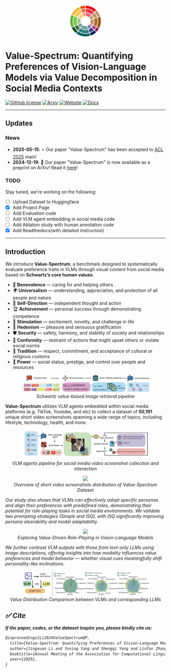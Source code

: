 
<a name="readme-top"></a>

<div align="center">
<img src="https://github.com/Jeremyyny/Value-Spectrum/blob/main/assets/LOGO_SPEC.png" alt="Value-Spectrum Logo" width="100">
</div>


# Value-Spectrum: Quantifying Preferences of Vision-Language Models via Value Decomposition in Social Media Contexts

<!--- BADGES: START --->
[![GitHub license](https://img.shields.io/badge/License-MIT-green.svg?logo=github)](https://lbesson.mit-license.org/)
[![Arxiv](https://img.shields.io/badge/arXiv-2411.11479-B31B1B.svg?logo=arxiv)](https://arxiv.org/abs/2411.11479)
[![Website](https://img.shields.io/badge/Website-ValueSpectrum-D41544)](https://jeremyyny.github.io/ValueSpectrum.github.io/)
[![Docs](https://img.shields.io/badge/Docs-ValueSpectrum-4B8BBE)](https://value-spectrum.readthedocs.io/en/latest/)
<!--- BADGES: END --->

---

## Updates

### News

- **2025-05-15**: ⭐ Our paper "Value-Spectrum" has been accepted to [ACL 2025](https://2025.aclweb.org/) main!
- **2024-12-19**: 📄 Our paper "Value-Spectrum" is now available as a preprint on ArXiv! Read it [here](https://arxiv.org/pdf/2411.11479)!
  
### TODO

Stay tuned, we're working on the following:

- [ ] Upload Dataset to Huggingface 
- [x] Add Project Page
- [ ] Add Evaluation code
- [ ] Add VLM agent embedding in social media code
- [ ] Add Ablation study with human annotation code
- [x] Add Readthedocs(with detailed instruction)
---

## Introduction

 We introduce **Value-Spectrum**, a benchmark designed to systematically evaluate preference traits in VLMs through visual content from social media based on **Schwartz’s core human values**.

- 🤝 **Benevolence** — caring for and helping others  
- 🌍 **Universalism** — understanding, appreciation, and protection of all people and nature  
- 🧭 **Self-Direction** — independent thought and action  
- 🏆 **Achievement** — personal success through demonstrating competence  
- 🎢 **Stimulation** — excitement, novelty, and challenge in life  
- 🍰 **Hedonism** — pleasure and sensuous gratification  
- 🛡️ **Security** — safety, harmony, and stability of society and relationships  
- 📏 **Conformity** — restraint of actions that might upset others or violate social norms  
- 🧧 **Tradition** — respect, commitment, and acceptance of cultural or religious customs  
- 👑 **Power** — social status, prestige, and control over people and resources  

<p align="center">
    <img src="assets/models/value_pipeline.png" width="80%"> <br>
    <em>Schwartz value-based image retrieval pipeline</em>
</p>
 
**Value-Spectrum** utilizes VLM agents embedded within social media platforms (e.g. TikTok, Youtube, and etc) to collect a dataset of **50,191** unique short video screenshots spanning a wide range of topics, including lifestyle, technology, health, and more.

<p align="center">
    <img src="assets/models/agent_pipeline.png" width="80%"> <br>
    <em>VLM agents pipeline for social media video screenshot collection and interaction</em>
</p>


<p align="center">
    <img src="assets/models/dataset.png" width="80%"> <br>
    <em>Overview of short video screenshots distribution of Value-Spectrum Dataset<em>
</p>


Our study also shows that VLMs can effectively adopt specific personas and align their preferences with predefined roles, demonstrating their potential for role-playing tasks in social media environments. We validate two prompting strategies (Simple and ISQ), with ISQ significantly improving persona steerability and model adaptability.

<p align="center">
    <img src="assets/models/Persona_agent.png" width="80%"> <br>
    <em>Exploring Value-Driven Role-Playing in Vision-Language Models</em>
</p>

We further contrast VLM outputs with those from text-only LLMs using image descriptions, offering insights into how modality influences value preferences and model behavior — whether visual cues meaningfully shift personality-like inclinations.

<p align="center">
    <img src="assets/ablation study/vlm_llm.png" width="80%"> <br>
    <em>Value Distribution Comparison between VLMs and corresponding LLMs</em>
</p>

## :white_check_mark: Cite

**If the paper, codes, or the dataset inspire you, please kindly cite us:**

```latex
@inproceedings{Li2024ValueSpectrumQP,
  title={Value-Spectrum: Quantifying Preferences of Vision-Language Models via Value Decomposition in Social Media Contexts},
  author={Jingxuan Li and Yuning Yang and Shengqi Yang and Linfan Zhang and Ying Nian Wu},
  booktitle={Annual Meeting of the Association for Computational Linguistics},
  year={2025},
}
